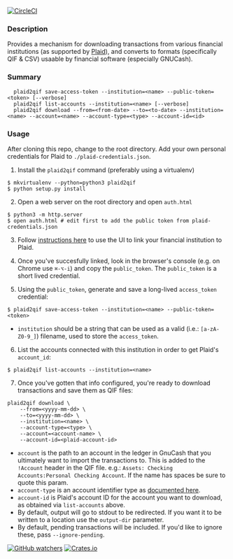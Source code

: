 [![CircleCI](https://img.shields.io/circleci/project/github/ebridges/plaid2qif.svg?style=flat-square)](https://circleci.com/gh/ebridges/plaid2qif)

### Description

Provides a mechanism for downloading transactions from various financial institutions (as supported by [Plaid](https://www.plaid.com)), and converts to formats (specifically QIF & CSV) usaable by financial software (especially GNUCash).

### Summary

```
  plaid2qif save-access-token --institution=<name> --public-token=<token> [--verbose]
  plaid2qif list-accounts --institution=<name> [--verbose]
  plaid2qif download --from=<from-date> --to=<to-date> --institution=<name> --account=<name> --account-type=<type> --account-id=<id> 
```

### Usage

After cloning this repo, change to the root directory.  Add your own personal credentials for Plaid to `./plaid-credentials.json`.

1. Install the `plaid2qif` command (preferably using a virtualenv)

```
$ mkvirtualenv --python=python3 plaid2qif
$ python setup.py install
```

2. Open a web server on the root directory and open `auth.html`

```
$ python3 -m http.server
$ open auth.html # edit first to add the public token from plaid-credentials.json
```

3. Follow [instructions here](https://plaid.com/docs/quickstart/#creating-items-with-link-and-the-api) to use the UI to link your financial institution to Plaid.

4. Once you've succesfully linked, look in the browser's console (e.g. on Chrome use `⌘-⌥-i`) and copy the `public_token`.  The `public_token` is a short lived credential.

5. Using the `public_token`, generate and save a long-lived `access_token` credential:

```
$ plaid2qif save-access-token --institution=<name> --public-token=<token>
```

  * `institution` should be a string that can be used as a valid (i.e.: `[a-zA-Z0-9_]`) filename, used to store the `access_token`.

6. List the accounts connected with this institution in order to get Plaid's `account_id`:

```
$ plaid2qif list-accounts --institution=<name>
```

7. Once you've gotten that info configured, you're ready to download transactions and save them as QIF files:

```
plaid2qif download \
    --from=<yyyy-mm-dd> \
    --to=<yyyy-mm-dd> \
    --institution=<name> \
    --account-type=<type> \
    --account=<account-name> \
    --account-id=<plaid-account-id>
```

  * `account` is the path to an account in the ledger in GnuCash that you ultimately want to import the transactions to.  This is added to the `!Account` header in the QIF file.  e.g.: `Assets: Checking Accounts:Personal Checking Account`.  If the name has spaces be sure to quote this param.
  * `account-type` is an account identifier type as [documented here](https://github.com/Gnucash/gnucash/blob/cdb764fec525642bbe85dd5a0a49ec967c55f089/gnucash/import-export/qif-imp/file-format.txt#L23).
  * `account-id` is Plaid's account ID for the account you want to download, as obtained via `list-accounts` above.
  * By default, output will go to stdout to be redirected.  If you want it to be written to a location use the `output-dir` parameter.
  * By default, pending transactions will be included. If you'd like to ignore these, pass `--ignore-pending`.

[![GitHub watchers](https://img.shields.io/github/watchers/badges/shields.svg?style=social&label=Watch&style=flat-square)]()
[![Crates.io](https://img.shields.io/crates/l/rustc-serialize.svg?style=flat-square)]()
